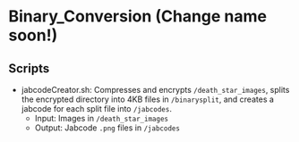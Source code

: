 # Binary_Conversion (Change name soon!)
## Scripts
* jabcodeCreator.sh: Compresses and encrypts `/death_star_images`, splits the encrypted directory into 4KB files in `/binarysplit`, and creates a jabcode for each split file into `/jabcodes`. 
    * Input: Images in `/death_star_images`
    * Output: Jabcode `.png` files in `/jabcodes`